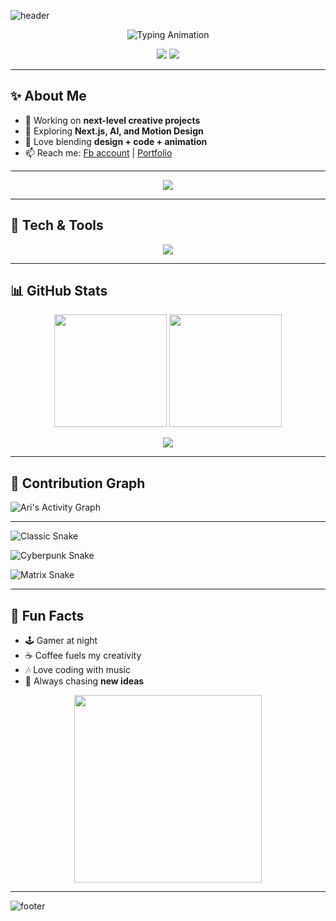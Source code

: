 ![header](https://capsule-render.vercel.app/api?type=waving&color=0:36BCF7,100:9B59B6&height=200&section=header&text=Welcome%20to%20Ari's%20Profile!%20👋&fontSize=35&fontAlignY=35&animation=twinkling&fontColor=fff)

<p align="center">
  <img src="https://readme-typing-svg.herokuapp.com?font=Fira+Code&size=25&duration=2500&pause=1000&color=36BCF7&center=true&vCenter=true&width=600&lines=Hi!+I'm+Ari+%F0%9F%91%8B;Creative+Developer+%26+Designer+%F0%9F%8E%A8;Open+Source+Contributor+%F0%9F%8C%9F;Tech+Explorer+%F0%9F%9A%80" alt="Typing Animation" />
</p>

<p align="center">
  <img src="https://img.shields.io/badge/Code%20With-Passion-36BCF7?style=for-the-badge&logo=github&logoColor=white" />
  <img src="https://img.shields.io/badge/Focus-Creativity-9B59B6?style=for-the-badge&logo=figma&logoColor=white" />
</p>

---

## ✨ About Me
- 🔭 Working on **next-level creative projects**
- 🌱 Exploring **Next.js, AI, and Motion Design**
- 🎨 Love blending **design + code + animation**
- 📫 Reach me: [Fb account](https://www.facebook.com/61577110900436) | [Portfolio](https://myinfo10.netlify.app)

---

<p align="center">
  <img src="https://capsule-render.vercel.app/api?type=waving&height=150&color=gradient&section=header&text=%20&animation=twinkling" />
</p>

---

## 🚀 Tech & Tools
<p align="center">
  <img src="https://skillicons.dev/icons?i=html,css,js,react,nextjs,nodejs,python,git,github,vscode,figma,tailwind,threejs,blender" />
</p>

---

## 📊 GitHub Stats
<p align="center">
  <img src="https://github-readme-stats.vercel.app/api?username=ari&show_icons=true&theme=tokyonight&bg_color=0D1117&title_color=36BCF7&icon_color=9B59B6&text_color=FFFFFF" height="180"/>
  <img src="https://github-readme-stats.vercel.app/api/top-langs/?username=ari&layout=compact&theme=tokyonight&bg_color=0D1117&title_color=36BCF7&text_color=FFFFFF" height="180"/>
</p>

<p align="center">
  <img src="https://github-readme-streak-stats.herokuapp.com/?user=ari&theme=tokyonight&background=0D1117&ring=36BCF7&fire=9B59B6&currStreakLabel=FFFFFF" />
</p>

---

## 🌱 Contribution Graph
![Ari's Activity Graph](https://github-readme-activity-graph.vercel.app/graph?username=ari&bg_color=0d1117&color=36BCF7&line=9B59B6&point=FFFFFF&area=true&hide_border=true)

---

![Classic Snake](https://github.com/Ari2477/Ari2477/blob/output/snake-classic.svg)

![Cyberpunk Snake](https://github.com/Ari2477/Ari2477/blob/output/snake-cyberpunk.svg)

![Matrix Snake](https://github.com/Ari2477/Ari2477/blob/output/snake-matrix.svg)

---

## 🎉 Fun Facts
- 🕹 Gamer at night  
- ☕ Coffee fuels my creativity  
- 🎶 Love coding with music  
- 🌌 Always chasing **new ideas**  

<p align="center">
  <img src="https://media.giphy.com/media/L8K62iTDkzGX6/giphy.gif" width="300" />
</p>

---

![footer](https://capsule-render.vercel.app/api?type=waving&color=0:9B59B6,100:36BCF7&height=100&section=footer)

